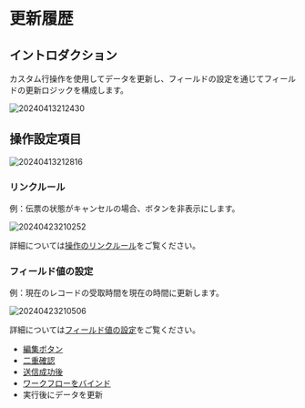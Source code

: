# 更新履歴

## イントロダクション

カスタム行操作を使用してデータを更新し、フィールドの設定を通じてフィールドの更新ロジックを構成します。

![20240413212430](https://static-docs.nocobase.com/20240413212430.png)

## 操作設定項目

![20240413212816](https://static-docs.nocobase.com/20240413212816.png)

### リンクルール

例：伝票の状態がキャンセルの場合、ボタンを非表示にします。

![20240423210252](https://static-docs.nocobase.com/20240423210252.png)

詳細については[操作のリンクルール](/handbook/ui/actions/action-settings/linkage-rule)をご覧ください。

### フィールド値の設定

例：現在のレコードの受取時間を現在の時間に更新します。

![20240423210506](https://static-docs.nocobase.com/20240423210506.png)

詳細については[フィールド値の設定](/handbook/ui/actions/action-settings/assign-values)をご覧ください。

- [編集ボタン](/handbook/ui/actions/action-settings/edit-button)
- [二重確認](/handbook/ui/actions/action-settings/double-check)
- [送信成功後](/handbook/ui/actions/action-settings/after-successful)
- [ワークフローをバインド](/handbook/ui/actions/action-settings/bind-workflow)
- 実行後にデータを更新

